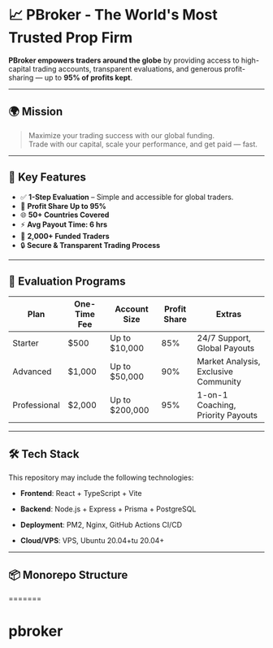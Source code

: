 
# 📈 PBroker - The World's Most Trusted Prop Firm

**PBroker empowers traders around the globe** by providing access to high-capital trading accounts, transparent evaluations, and generous profit-sharing — up to **95% of profits kept**.

---

## 🌍 Mission

> Maximize your trading success with our global funding.  
> Trade with our capital, scale your performance, and get paid — fast.

---

## 🚀 Key Features

- ✅ **1-Step Evaluation** – Simple and accessible for global traders.
- 💸 **Profit Share Up to 95%**
- 🌐 **50+ Countries Covered**
- ⚡ **Avg Payout Time: 6 hrs**
- 👥 **2,000+ Funded Traders**
- 🔒 **Secure & Transparent Trading Process**

---

## 💼 Evaluation Programs

| Plan         | One-Time Fee | Account Size     | Profit Share | Extras                                 |
|--------------|--------------|------------------|--------------|----------------------------------------|
| Starter      | $500         | Up to $10,000    | 85%          | 24/7 Support, Global Payouts           |
| Advanced     | $1,000       | Up to $50,000    | 90%          | Market Analysis, Exclusive Community   |
| Professional | $2,000       | Up to $200,000   | 95%          | 1-on-1 Coaching, Priority Payouts      |

---

## 🛠️ Tech Stack

This repository may include the following technologies:

- **Frontend**: React + TypeScript + Vite
- **Backend**: Node.js + Express + Prisma + PostgreSQL
- **Deployment**: PM2, Nginx, GitHub Actions CI/CD

- **Cloud/VPS**: VPS, Ubuntu 20.04+tu 20.04+

---

## 📦 Monorepo Structure

=======
# pbroker
